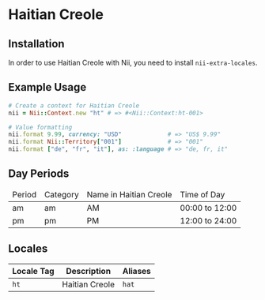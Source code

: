<!-- This file has been generated. Source: languages/_template.md.erb -->

# Haitian Creole

## Installation

In order to use Haitian Creole with Nii, you need to install `nii-extra-locales`.

## Example Usage

``` ruby
# Create a context for Haitian Creole
nii = Nii::Context.new "ht" # => #<Nii::Context:ht-001>

# Value formatting
nii.format 9.99, currency: "USD"             # => "US$ 9.99"
nii.format Nii::Territory["001"]             # => "001"
nii.format ["de", "fr", "it"], as: :language # => "de, fr, it"
```

## Day Periods


<table>
  <thead>
    <tr>
      <td>Period</td>
      <td>Category</td>
      <td>Name in Haitian Creole</td>
      <td>Time of Day</td>
    </tr>
  </thead>
  <tbody>
    <tr>
      <td>am</td>
      <td>am</td>
      <td>AM</td>
      <td>00:00 to 12:00</td>
    </tr>
    <tr>
      <td>pm</td>
      <td>pm</td>
      <td>PM</td>
      <td>12:00 to 24:00</td>
    </tr>
  </tbody>
</table>



## Locales

<table>
  <thead>
    <tr>
      <th>Locale Tag</th>
      <th>Description</th>
      <th>Aliases</th>
    </tr>
  </thead>
  <tbody>
    <tr>
      <td><code>ht</code></td>
      <td>Haitian Creole</td>
      <td><code>hat</code></td>
    </tr>
  </tbody>
</table>

